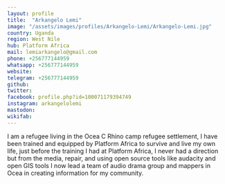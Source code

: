 ```yaml
---
layout: profile
title:  "Arkangelo Lemi"
image: "/assets/images/profiles/Arkangelo-Lemi/Arkangelo-Lemi.jpg"
country: Uganda
region: West Nile
hub: Platform Africa
mail: lemiarkangelo@gmail.com
phone: +256777144959
whatsapp: +256777144959
website: 
telegram: +256777144959
github: 
twitter: 
facebook: profile.php?id=100071179394749
instagram: arkangelolemi
mastodon: 
wikifab:
---
```

I am a refugee living in the Ocea C Rhino camp refugee settlement, I have been trained and equipped by Platform Africa to survive and live my own life, just before the training I had at Platform Africa, I never had a direction but from the media, repair, and using open source tools like audacity and open GIS tools I now lead a team of audio drama group and mappers in Ocea in creating information for my community. 